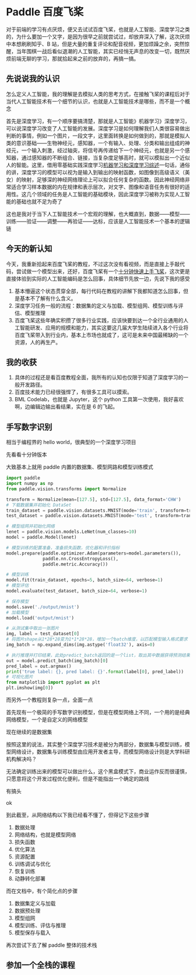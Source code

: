 # Paddle 百度飞桨

对于前端的学习有点厌烦，便又去试试百度飞桨，也就是人工智能、深度学习之类的，为什么要加一个又字，是因为很早之前就尝试过，却放弃深入了解，这次厌烦中本想刷刷知乎、B 站，但是大量的重复评论和配音视频，更加烦躁之余，突然惊醒，当年围棋一战后看似退潮的人工智能，其实已经悄无声息的改变一切，既然厌烦前端无聊的学习，那就拾起来之前的放弃的，再搞一搞。

## 先说说我的认识

怎么定义人工智能，我的理解是去模拟人类的思考方式，在接触飞桨的课程后对于当代人工智能技术有一个细节的认识，也就是人工智能技术是哪些，而不是一个概念

首先是深度学习，有一个顺序要搞清楚，那就是人工智能》机器学习》深度学习，可以说深度学习改变了人工智能的发展。深度学习是如何理解我们人类很容易做出判断的事情，例如一个图片，一段文字，这里面转换是如何做到的，那就是模拟人类的意识基础——生物神经元，感知器，一个有输入、处理、分类和输出组成的神经元，一个输入刺激，经过轴突，将信号再传递给下一个神经元，也就是另一个感知器，通过感知器的不断组合、链接，当复杂度足够高时，就可以模拟出一个近似人的智能。这里，借用零基础实践深度学习[机器学习和深度学习综述](https://www.paddlepaddle.org.cn/tutorials/projectdetail/3520300)一句话，通俗的讲，深度学习的模型可以视为是输入到输出的映射函数，如图像到高级语义（美女）的映射，足够深的神经网络理论上可以拟合任何复杂的函数。因此神经网络非常适合学习样本数据的内在规律和表示层次，对文字、图像和语音任务有很好的适用性。这几个领域的任务是人工智能的基础模块，因此深度学习被称为实现人工智能的基础也就不足为奇了

这也是我对于当下人工智能技术一个宏观的理解，也大概直到，数据——模型——训练——验证——调整——再验证——达标，应该是人工智能技术一个基本的逻辑链

## 今天的新认知

今天，我重新拾起来百度飞桨的教程，不过这次没有看视频，而是直接上手敲代码，尝试做一个模型出来，还好，百度飞桨有一个[十分钟快速上手飞桨](https://www.paddlepaddle.org.cn/documentation/docs/zh/guides/beginner/quick_start_cn.html)，这次更是直接体验到实际的人工智能编码是怎么回事，具体细节先放一边，先说下我的感受

1. 基本懵逼这个状态贯穿全部，每行代码在教程的讲解下我都知道怎么回事，但是基本不了解有什么含义。
2. 深度学习任务一般的流程：数据集的定义与加载、模型组网、模型训练与评估、模型推理
3. 百度飞桨这些年确实积攒了很多行业实践，应该快要到达一个全行业通用的人工智能研发、应用的规模和能力，其实这要这几届大学生陆续进入各个行业将百度飞桨带入到行业内，基本上市场也就成了，这可是未来中国最稀缺的一个资源，人的再生产。

## 我的收获

1. 具体的过程还是看百度教程全面，我所有的认知也仅限于知道了深度学习的一般开发路径。
2. 百度技术能力已经很强悍了，有很多工具可以摸索。
3. BML Codelab，也就是 Jupyter，这个 python 工具第一次使用，我好喜欢啊，边编辑边输出看结果，实在是 6 的飞起。

## 手写数字识别

相当于编程界的 hello world，很典型的一个深度学习项目

先看看十分钟版本

大致基本上就用 paddle 内置的数据集、模型网路和模型训练模式

```python
import paddle
import numpy as np
from paddle.vision.transforms import Normalize

transform = Normalize(mean=[127.5], std=[127.5], data_format='CHW')
# 下载数据集并初始化 DataSet
train_dataset = paddle.vision.datasets.MNIST(mode='train', transform=transform)
test_dataset = paddle.vision.datasets.MNIST(mode='test', transform=transform)

# 模型组网并初始化网络
lenet = paddle.vision.models.LeNet(num_classes=10)
model = paddle.Model(lenet)

# 模型训练的配置准备，准备损失函数，优化器和评价指标
model.prepare(paddle.optimizer.Adam(parameters=model.parameters()),
              paddle.nn.CrossEntropyLoss(),
              paddle.metric.Accuracy())

# 模型训练
model.fit(train_dataset, epochs=5, batch_size=64, verbose=1)
# 模型评估
model.evaluate(test_dataset, batch_size=64, verbose=1)

# 保存模型
model.save('./output/mnist')
# 加载模型
model.load('output/mnist')

# 从测试集中取出一张图片
img, label = test_dataset[0]
# 将图片shape从1*28*28变为1*1*28*28，增加一个batch维度，以匹配模型输入格式要求
img_batch = np.expand_dims(img.astype('float32'), axis=0)

# 执行推理并打印结果，此处predict_batch返回的是一个list，取出其中数据获得预测结果
out = model.predict_batch(img_batch)[0]
pred_label = out.argmax()
print('true label: {}, pred label: {}'.format(label[0], pred_label))
# 可视化图片
from matplotlib import pyplot as plt
plt.imshow(img[0])
```

而另外一个教程则复杂一点，全面一点

首先现有一个极简的手写数字识别模型，但是在模型网络上不同，一个用的是经典网络模型，一个是自定义的网络模型

现在继续的是数据集

按照这里的说法，其实整个深度学习技术是被分为两部分，数据集与模型训练，模型网络设计，数据集与训练模型由应用开发者主导，而模型网络设计则是大学科研机构解决吗？

无法确定训练出来的模型可以做出什么，这个黑盒模式下，商业运作反而很谨慎，只愿意将这个开发过程优化便利，但是不能指出一个确定的路线

有搞头

ok

到此截至，从网络结构以下我已经看不懂了，但得记下这些步骤

1. 数据处理
2. 网络结构，也就是模型网络
3. 损失函数
4. 优化算法
5. 资源配置
6. 训练调试与优化
7. 恢复训练
8. 动静转化部署

而在文档中，有个简化点的步骤

1. 数据集定义与加载
2. 数据预处理
3. 模型组网
4. 模型训练、评估与推理
5. 模型保存与载入

再次尝试下去了解 paddle 整体的技术栈

## 参加一个全栈的课程
